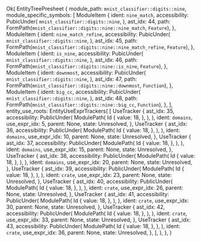 Ok(
    EntityTreePresheet {
        module_path: `mnist_classifier::digits::nine`,
        module_specific_symbols: [
            ModuleItem {
                ident: `nine_match`,
                accessibility: PubicUnder(
                    `mnist_classifier::digits::nine`,
                ),
                ast_idx: 44,
                path: FormPath(`mnist_classifier::digits::nine::nine_match`, `Feature`),
            },
            ModuleItem {
                ident: `nine_match_refine`,
                accessibility: PubicUnder(
                    `mnist_classifier::digits::nine`,
                ),
                ast_idx: 45,
                path: FormPath(`mnist_classifier::digits::nine::nine_match_refine`, `Feature`),
            },
            ModuleItem {
                ident: `is_nine`,
                accessibility: PubicUnder(
                    `mnist_classifier::digits::nine`,
                ),
                ast_idx: 46,
                path: FormPath(`mnist_classifier::digits::nine::is_nine`, `Feature`),
            },
            ModuleItem {
                ident: `downmost`,
                accessibility: PubicUnder(
                    `mnist_classifier::digits::nine`,
                ),
                ast_idx: 47,
                path: FormPath(`mnist_classifier::digits::nine::downmost`, `Function`),
            },
            ModuleItem {
                ident: `big_cc`,
                accessibility: PubicUnder(
                    `mnist_classifier::digits::nine`,
                ),
                ast_idx: 48,
                path: FormPath(`mnist_classifier::digits::nine::big_cc`, `Function`),
            },
        ],
        entity_use_roots: EntityUseExprTrackers(
            [
                UseTracker {
                    ast_idx: 35,
                    accessibility: PublicUnder(
                        ModulePath(
                            Id {
                                value: 18,
                            },
                        ),
                    ),
                    ident: `domains`,
                    use_expr_idx: 5,
                    parent: None,
                    state: Unresolved,
                },
                UseTracker {
                    ast_idx: 36,
                    accessibility: PublicUnder(
                        ModulePath(
                            Id {
                                value: 18,
                            },
                        ),
                    ),
                    ident: `domains`,
                    use_expr_idx: 10,
                    parent: None,
                    state: Unresolved,
                },
                UseTracker {
                    ast_idx: 37,
                    accessibility: PublicUnder(
                        ModulePath(
                            Id {
                                value: 18,
                            },
                        ),
                    ),
                    ident: `domains`,
                    use_expr_idx: 15,
                    parent: None,
                    state: Unresolved,
                },
                UseTracker {
                    ast_idx: 38,
                    accessibility: PublicUnder(
                        ModulePath(
                            Id {
                                value: 18,
                            },
                        ),
                    ),
                    ident: `domains`,
                    use_expr_idx: 20,
                    parent: None,
                    state: Unresolved,
                },
                UseTracker {
                    ast_idx: 39,
                    accessibility: PublicUnder(
                        ModulePath(
                            Id {
                                value: 18,
                            },
                        ),
                    ),
                    ident: `crate`,
                    use_expr_idx: 23,
                    parent: None,
                    state: Unresolved,
                },
                UseTracker {
                    ast_idx: 40,
                    accessibility: PublicUnder(
                        ModulePath(
                            Id {
                                value: 18,
                            },
                        ),
                    ),
                    ident: `crate`,
                    use_expr_idx: 26,
                    parent: None,
                    state: Unresolved,
                },
                UseTracker {
                    ast_idx: 41,
                    accessibility: PublicUnder(
                        ModulePath(
                            Id {
                                value: 18,
                            },
                        ),
                    ),
                    ident: `crate`,
                    use_expr_idx: 30,
                    parent: None,
                    state: Unresolved,
                },
                UseTracker {
                    ast_idx: 42,
                    accessibility: PublicUnder(
                        ModulePath(
                            Id {
                                value: 18,
                            },
                        ),
                    ),
                    ident: `crate`,
                    use_expr_idx: 33,
                    parent: None,
                    state: Unresolved,
                },
                UseTracker {
                    ast_idx: 43,
                    accessibility: PublicUnder(
                        ModulePath(
                            Id {
                                value: 18,
                            },
                        ),
                    ),
                    ident: `crate`,
                    use_expr_idx: 36,
                    parent: None,
                    state: Unresolved,
                },
            ],
        ),
    },
)